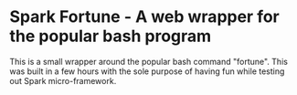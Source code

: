 Spark Fortune - A web wrapper for the popular bash program
===

This is a small wrapper around the popular bash command "fortune". This was built in a few hours with the sole purpose of having fun while testing out Spark micro-framework.
